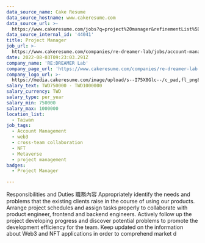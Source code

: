 ```yaml
---
data_source_name: Cake Resume
data_source_hostname: www.cakeresume.com
data_source_url: >-
  https://www.cakeresume.com/jobs?q=project%20manager&refinementList%5Blang_name%5D%5B0%5D=English&refinementList%5Bsalary_type%5D=per_year&range%5Bsalary_range%5D%5Bmin%5D=1000000&page=2
data_source_internal_id: '44041'
title: Project Manager
job_url: >-
  https://www.cakeresume.com/companies/re-dreamer-lab/jobs/account-manager-4d0c3b
date: 2022-08-03T09:23:03.291Z
company_name: 'RE:DREAMER Lab'
company_page_url: 'https://www.cakeresume.com/companies/re-dreamer-lab'
company_logo_url: >-
  https://media.cakeresume.com/image/upload/s--I75X8Glc--/c_pad,fl_png8,h_200,w_200/v1648442125/wddyenqdl5jhgegbccxi.png
salary_text: TWD750000 - TWD1000000
salary_currency: TWD
salary_type: per_year
salary_min: 750000
salary_max: 1000000
location_list:
  - Taiwan
job_tags:
  - Account Management
  - web3
  - cross-team collaboration
  - NFT
  - Metaverse
  - project management
badges:
  - Project Manager

---
```


Responsibilities and Duties 職務內容 Appropriately identify the needs and problems that the existing clients raise in the course of using our products. Arrange project schedules and assign tasks properly to collaborate with product engineer, frontend and backend engineers. Actively follow up the project developing progress and discover potential problems to promote the development efficiency for the team. Keep updated on the information about Web3 and NFT applications in order to comprehend market d